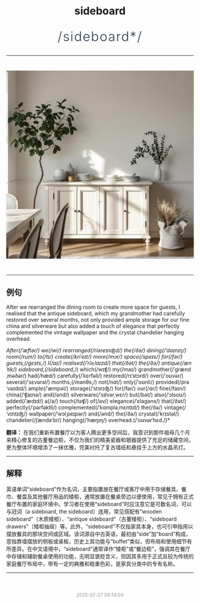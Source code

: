 <div align="center">

# sideboard

<div style="margin: 30px 0;">
<h1 style="font-size: 2.5em; font-weight: 300; letter-spacing: 2px; margin: 0; color: #2c3e50;">
/sideboard*/
</h1>
</div>

</div>

---

<div align="center" style="margin: 40px 0;">

![sideboard](images/sideboard.png)

</div>

---

## 例句

After we rearranged the dining room to create more space for guests, I realised that the antique sideboard, which my grandmother had carefully restored over several months, not only provided ample storage for our fine china and silverware but also added a touch of elegance that perfectly complemented the vintage wallpaper and the crystal chandelier hanging overhead.

*After(/ˈæftər/) we(/wi/) rearranged(/riəreɪnʤd/) the(/ðə/) dining(/ˈdaɪnɪŋ/) room(/rum/) to(/tɪ/) create(/kriˈeɪt/) more(/mɔr/) space(/speɪs/) for(/fər/) guests,(/gɛsts,/) I(/aɪ/) realised(/ˈriəˌlaɪzd/) that(/ðət/) the(/ðə/) antique(/ænˈtik/) sideboard,(/sideboard*,/) which(/wɪʧ/) my(/maɪ/) grandmother(/ˈgrændˌməðər/) had(/hæd/) carefully(/ˈkɛrfəli/) restored(/rɪˈstɔrd/) over(/ˈoʊvər/) several(/ˈsɛvərəl/) months,(/mənθs,/) not(/nɑt/) only(/ˈoʊnli/) provided(/prəˈvaɪdɪd/) ample(/ˈæmpəl/) storage(/ˈstɔrɪʤ/) for(/fər/) our(/ɑr/) fine(/faɪn/) china(/ˈʧaɪnə/) and(/ənd/) silverware(/ˈsɪlvərˌwɛr/) but(/bət/) also(/ˈɔlsoʊ/) added(/ˈædɪd/) a(/ə/) touch(/təʧ/) of(/əv/) elegance(/ˈɛləgəns/) that(/ðət/) perfectly(/ˈpərfəktli/) complemented(/ˈkɑmpləˌmɛntɪd/) the(/ðə/) vintage(/ˈvɪntɪʤ/) wallpaper(/ˈwɔlˌpeɪpər/) and(/ənd/) the(/ðə/) crystal(/ˈkrɪstəl/) chandelier(/ʃændəˈlɪr/) hanging(/ˈhæŋɪŋ/) overhead.(/ˈoʊvərˈhɛd./)*

**翻译：** 在我们重新布置餐厅以为客人腾出更多空间后，我意识到那件祖母几个月来精心修复的古董餐边柜，不仅为我们的精美瓷器和银器提供了充足的储藏空间，更为整体环境增添了一抹优雅，完美衬托了复古墙纸和悬挂于上方的水晶吊灯。

---

## 解释

英语单词“sideboard”作为名词，主要指置放在餐厅或客厅中用于存储餐具、餐巾、餐盘及其他餐厅用品的矮柜，通常放置在餐桌旁边以便使用，常见于拥有正式餐厅布置的家庭环境中。学习者在使用“sideboard”时应注意它是可数名词，可以与冠词（a sideboard, the sideboard）连用，常见搭配有“wooden sideboard”（木质矮柜）、“antique sideboard”（古董矮柜）、“sideboard drawers”（矮柜抽屉）等。此外，“sideboard”不仅指家具本身，也可引申指用以摆放餐具的那块空间或区域。该词源自中古英语，最初由“side”加“board”构成，意指靠墙摆放的侧板或桌板，历史上其功能与“buffet”类似，但布局和使用细节有所差异。在中文语境中，“sideboard”通常译作“矮柜”或“餐边柜”，强调其在餐厅中存储和辅助餐桌使用的功能，无明显褒贬含义，但因其多用于正式且较为传统的家庭餐厅布局中，带有一定的典雅和稳重色彩，是家具分类中的专有名称。


---

<div align="center" style="margin-top: 50px;">
<small style="color: #999; font-size: 0.9em;">2025-07-27 09:14:04</small>
</div>
